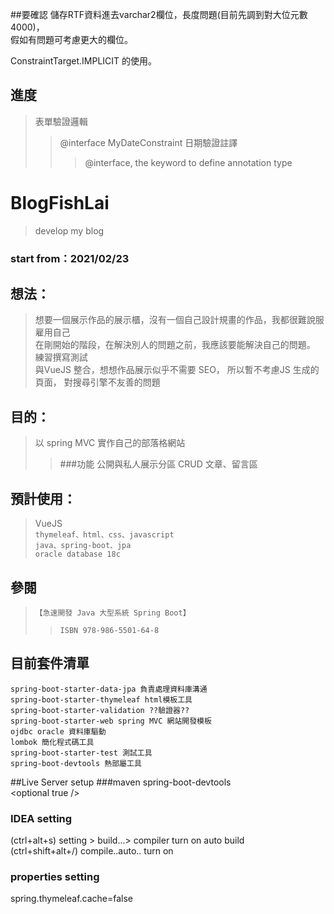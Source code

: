##要確認
儲存RTF資料進去varchar2欄位，長度問題(目前先調到對大位元數4000)，  
假如有問題可考慮更大的欄位。  

ConstraintTarget.IMPLICIT 的使用。

## 進度
>表單驗證邏輯  
>> @interface MyDateConstraint 日期驗證註譯  
>>
>>>@interface, the keyword to define annotation type  
>>
>> 
# BlogFishLai
> develop my blog
### start from：2021/02/23 
## 想法：
> 想要一個展示作品的展示櫃，沒有一個自己設計規畫的作品，我都很難說服雇用自己  
> 在剛開始的階段，在解決別人的問題之前，我應該要能解決自己的問題。  
> 練習撰寫測試  
> 與VueJS 整合，想想作品展示似乎不需要 SEO，
> 所以暫不考慮JS 生成的頁面，
> 對搜尋引擎不友善的問題
> 

## 目的：
> 以 spring MVC 實作自己的部落格網站  
>> ###功能
>> 公開與私人展示分區
>> CRUD 文章、留言區  


## 預計使用：
> VueJS  
> `thymeleaf、html、css、javascript`  
> `java、spring-boot、jpa`  
> `oracle database 18c`

## 參閱
> `【急速開發 Java 大型系統 Spring Boot】`  
>> `ISBN 978-986-5501-64-8`

## 目前套件清單
`spring-boot-starter-data-jpa 負責處理資料庫溝通`  
`spring-boot-starter-thymeleaf html模板工具`  
`spring-boot-starter-validation ??驗證器??`  
`spring-boot-starter-web spring MVC 網站開發模板`  
`ojdbc oracle 資料庫驅動`  
`lombok 簡化程式碼工具`  
`spring-boot-starter-test 測試工具`  
`spring-boot-devtools 熱部屬工具`

##Live Server setup
###maven
spring-boot-devtools  
\<optional true />
### IDEA setting 
(ctrl+alt+s) setting > build...> compiler turn on auto build  
(ctrl+shift+alt+/) compile..auto.. turn on
### properties setting
spring.thymeleaf.cache=false




